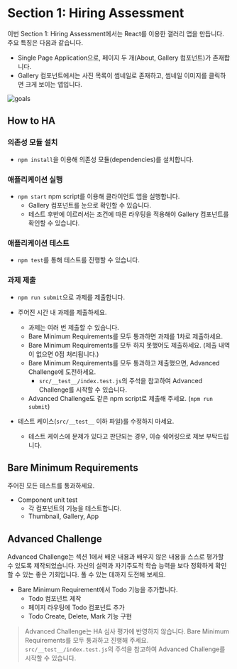 # Section 1: Hiring Assessment

이번 Section 1: Hiring Assessment에서는 React를 이용한 갤러리 앱을 만듭니다. 주요 특징은 다음과 같습니다.

- Single Page Application으로, 페이지 두 개(About, Gallery 컴포넌트)가 존재합니다.
- Gallery 컴포넌트에서는 사진 목록이 썸네일로 존재하고, 썸네일 이미지를 클릭하면 크게 보이는 앱입니다.

![goals](https://user-images.githubusercontent.com/12145019/134956267-90628f6d-bed8-4b10-9841-891759eadb3f.gif)

## How to HA

### 의존성 모듈 설치

- `npm install`을 이용해 의존성 모듈(dependencies)를 설치합니다.

### 애플리케이션 실행

- `npm start` npm script를 이용해 클라이언트 앱을 실행합니다.
  - Gallery 컴포넌트를 눈으로 확인할 수 있습니다.
  - 테스트 후반에 이르러서는 조건에 따른 라우팅을 적용해야 Gallery 컴포넌트를 확인할 수 있습니다.

### 애플리케이션 테스트

- `npm test`를 통해 테스트를 진행할 수 있습니다.

### 과제 제출

- `npm run submit`으로 과제를 제출합니다.

- 주어진 시간 내 과제를 제출하세요.
  - 과제는 여러 번 제출할 수 있습니다.
  - Bare Minimum Requirements를 모두 통과하면 과제를 1차로 제출하세요.
  - Bare Minimum Requirements를 모두 하지 못했어도 제출하세요. (제출 내역이 없으면 0점 처리됩니다.)
  - Bare Minimum Requirements를 모두 통과하고 제출했으면, Advanced Challenge에 도전하세요.
    - `src/__test__/index.test.js`의 주석을 참고하여 Advanced Challenge를 시작할 수 있습니다.
  - Advanced Challenge도 같은 npm script로 제출해 주세요. (`npm run submit`)

- 테스트 케이스(`src/__test__` 이하 파일)를 수정하지 마세요.
  - 테스트 케이스에 문제가 있다고 판단되는 경우, 이슈 쉐어링으로 제보 부탁드립니다.

## Bare Minimum Requirements

주어진 모든 테스트를 통과하세요.

- Component unit test
  - 각 컴포넌트의 기능을 테스트합니다.
  - Thumbnail, Gallery, App

## Advanced Challenge

Advanced Challenge는 섹션 1에서 배운 내용과 배우지 않은 내용을 스스로 평가할 수 있도록 제작되었습니다.
자신의 실력과 자기주도적 학습 능력을 보다 정확하게 확인할 수 있는 좋은 기회입니다. 풀 수 있는 데까지 도전해 보세요.

- Bare Minimum Requirement에서 Todo 기능을 추가합니다.
  - Todo 컴포넌트 제작
  - 페이지 라우팅에 Todo 컴포넌트 추가
  - Todo Create, Delete, Mark 기능 구현

> Advanced Challenge는 HA 심사 평가에 반영하지 않습니다.
> Bare Minimum Requirements를 모두 통과하고 진행해 주세요.
> `src/__test__/index.test.js`의 주석을 참고하여 Advanced Challenge를 시작할 수 있습니다.
